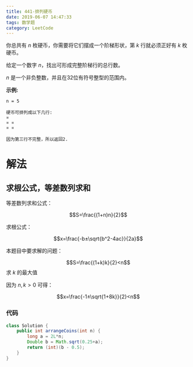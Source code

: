 ```yaml
---
title: 441-排列硬币
date: 2019-06-07 14:47:33
tags: 数学题
category: LeetCode
---
```


你总共有 $n$ 枚硬币，你需要将它们摆成一个阶梯形状，第 $k$ 行就必须正好有 $k$ 枚硬币。

给定一个数字 $n$，找出可形成完整阶梯行的总行数。

$n$ 是一个非负整数，并且在32位有符号整型的范围内。

**示例:**

```plain
n = 5

硬币可排列成以下几行:
¤
¤ ¤
¤ ¤

因为第三行不完整，所以返回2.
```

<!--more-->

# 解法

## 求根公式，等差数列求和

等差数列求和公式：

$$S=\frac{(1+n)n}{2}$$

求根公式：

$$x=\frac{-b±\sqrt{b^2-4ac}}{2a}$$

本题目中要求解的问题：

$$S=\frac{(1+k)k}{2}<n$$ 
求 $k$ 的最大值

因为 $n,k>0$ 可得：

$$x=\frac{-1±\sqrt{1+8k}}{2}<n$$

### 代码

```java
class Solution {
    public int arrangeCoins(int n) {
        long a = 2L*n;
        Double b = Math.sqrt(0.25+a);
        return (int)(b - 0.5);
    }
}
```
